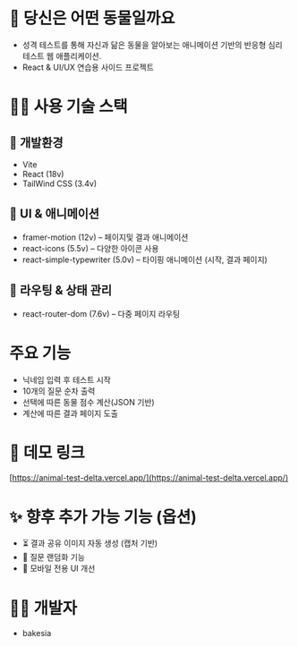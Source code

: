 # 🐶 당신은 어떤 동물일까요

- 성격 테스트를 통해 자신과 닮은 동물을 알아보는 애니메이션 기반의 반응형 심리 테스트 웹 애플리케이션.
- React & UI/UX 연습용 사이드 프로젝트

# 🧑‍💻 사용 기술 스택

## 🚀 개발환경

- Vite
- React (18v)
- TailWind CSS (3.4v)

## 🎨 UI & 애니메이션

- framer-motion (12v) – 페이지및 결과 애니메이션
- react-icons (5.5v) – 다양한 아이콘 사용
- react-simple-typewriter (5.0v) – 타이핑 애니메이션 (시작, 결과 페이지)

## 🧭 라우팅 & 상태 관리

- react-router-dom (7.6v) – 다중 페이지 라우팅

# 주요 기능

- 닉네임 입력 후 테스트 시작
- 10개의 질문 순차 출력
- 선택에 따른 동물 점수 계산(JSON 기반)
- 계산에 따른 결과 페이지 도출

# 🔗 데모 링크

[https://animal-test-delta.vercel.app/](https://animal-test-delta.vercel.app/)

# ✨ 향후 추가 가능 기능 (옵션)

- ⏳ 결과 공유 이미지 자동 생성 (캡처 기반)
- 🧠 질문 랜덤화 기능
- 📱 모바일 전용 UI 개선

# 👨‍💻 개발자

- bakesia
